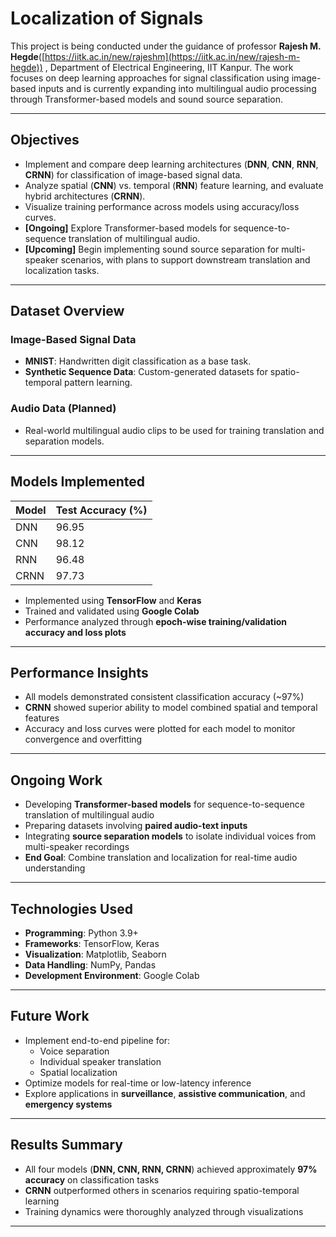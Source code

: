 # Localization of Signals



This project is being conducted under the guidance of professor **Rajesh M. Hegde**([https://iitk.ac.in/new/rajeshm](https://iitk.ac.in/new/rajesh-m-hegde))
, Department of Electrical Engineering, IIT Kanpur. The work focuses on deep learning approaches for signal classification using image-based inputs and is currently expanding into multilingual audio processing through Transformer-based models and sound source separation.



---

## Objectives

- Implement and compare deep learning architectures (**DNN**, **CNN**, **RNN**, **CRNN**) for classification of image-based signal data.
- Analyze spatial (**CNN**) vs. temporal (**RNN**) feature learning, and evaluate hybrid architectures (**CRNN**).
- Visualize training performance across models using accuracy/loss curves.
- **[Ongoing]** Explore Transformer-based models for sequence-to-sequence translation of multilingual audio.
- **[Upcoming]** Begin implementing sound source separation for multi-speaker scenarios, with plans to support downstream translation and localization tasks.

---

## Dataset Overview

### Image-Based Signal Data
- **MNIST**: Handwritten digit classification as a base task.
- **Synthetic Sequence Data**: Custom-generated datasets for spatio-temporal pattern learning.

### Audio Data (Planned)
- Real-world multilingual audio clips to be used for training translation and separation models.

---

## Models Implemented

| Model | Test Accuracy (%) |
|-------|-------------------|
| DNN   | 96.95             |
| CNN   | 98.12             |
| RNN   | 96.48             |
| CRNN  | 97.73             |

- Implemented using **TensorFlow** and **Keras**
- Trained and validated using **Google Colab**
- Performance analyzed through **epoch-wise training/validation accuracy and loss plots**

---

## Performance Insights

- All models demonstrated consistent classification accuracy (~97%)
- **CRNN** showed superior ability to model combined spatial and temporal features
- Accuracy and loss curves were plotted for each model to monitor convergence and overfitting

---

## Ongoing Work

- Developing **Transformer-based models** for sequence-to-sequence translation of multilingual audio
- Preparing datasets involving **paired audio-text inputs**
- Integrating **source separation models** to isolate individual voices from multi-speaker recordings
- **End Goal**: Combine translation and localization for real-time audio understanding

---

## Technologies Used

- **Programming**: Python 3.9+
- **Frameworks**: TensorFlow, Keras
- **Visualization**: Matplotlib, Seaborn
- **Data Handling**: NumPy, Pandas
- **Development Environment**: Google Colab

---

## Future Work

- Implement end-to-end pipeline for:
  - Voice separation
  - Individual speaker translation
  - Spatial localization
- Optimize models for real-time or low-latency inference
- Explore applications in **surveillance**, **assistive communication**, and **emergency systems**

---

## Results Summary

- All four models (**DNN, CNN, RNN, CRNN**) achieved approximately **97% accuracy** on classification tasks
- **CRNN** outperformed others in scenarios requiring spatio-temporal learning
- Training dynamics were thoroughly analyzed through visualizations

---



